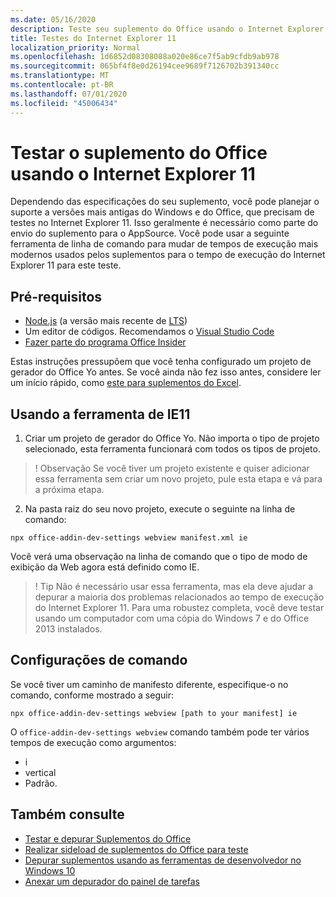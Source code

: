 ```yaml
---
ms.date: 05/16/2020
description: Teste seu suplemento do Office usando o Internet Explorer 11.
title: Testes do Internet Explorer 11
localization_priority: Normal
ms.openlocfilehash: 1d6852d08308088a020e86ce7f5ab9cfdb9ab978
ms.sourcegitcommit: 065bf4f8e0d26194cee9689f7126702b391340cc
ms.translationtype: MT
ms.contentlocale: pt-BR
ms.lasthandoff: 07/01/2020
ms.locfileid: "45006434"
---
```

# <a name="test-your-office-add-in-using-internet-explorer-11"></a>Testar o suplemento do Office usando o Internet Explorer 11

Dependendo das especificações do seu suplemento, você pode planejar o suporte a versões mais antigas do Windows e do Office, que precisam de testes no Internet Explorer 11. Isso geralmente é necessário como parte do envio do suplemento para o AppSource. Você pode usar a seguinte ferramenta de linha de comando para mudar de tempos de execução mais modernos usados pelos suplementos para o tempo de execução do Internet Explorer 11 para este teste.

## <a name="pre-requisites"></a>Pré-requisitos

- [Node.js](https://nodejs.org/) (a versão mais recente de [LTS](https://nodejs.org/about/releases))
- Um editor de códigos. Recomendamos o [Visual Studio Code](https://code.visualstudio.com/)
- [Fazer parte do programa Office Insider](https://insider.office.com)

Estas instruções pressupõem que você tenha configurado um projeto de gerador do Office Yo antes. Se você ainda não fez isso antes, considere ler um início rápido, como [este para suplementos do Excel](../quickstarts/excel-quickstart-jquery.md).

## <a name="using-ie11-tooling"></a>Usando a ferramenta de IE11

1. Criar um projeto de gerador do Office Yo. Não importa o tipo de projeto selecionado, esta ferramenta funcionará com todos os tipos de projeto.

> ! Observação Se você tiver um projeto existente e quiser adicionar essa ferramenta sem criar um novo projeto, pule esta etapa e vá para a próxima etapa. 

2. Na pasta raiz do seu novo projeto, execute o seguinte na linha de comando:

```command&nbsp;line
npx office-addin-dev-settings webview manifest.xml ie
```
Você verá uma observação na linha de comando que o tipo de modo de exibição da Web agora está definido como IE.

> ! Tip Não é necessário usar essa ferramenta, mas ela deve ajudar a depurar a maioria dos problemas relacionados ao tempo de execução do Internet Explorer 11. Para uma robustez completa, você deve testar usando um computador com uma cópia do Windows 7 e do Office 2013 instalados.

## <a name="command-settings"></a>Configurações de comando

Se você tiver um caminho de manifesto diferente, especifique-o no comando, conforme mostrado a seguir:

`npx office-addin-dev-settings webview [path to your manifest] ie`

O `office-addin-dev-settings webview` comando também pode ter vários tempos de execução como argumentos:

- i
- vertical
- Padrão.

## <a name="see-also"></a>Também consulte
* [Testar e depurar Suplementos do Office](test-debug-office-add-ins.md)
* [Realizar sideload de suplementos do Office para teste](create-a-network-shared-folder-catalog-for-task-pane-and-content-add-ins.md)
* [Depurar suplementos usando as ferramentas de desenvolvedor no Windows 10](debug-add-ins-using-f12-developer-tools-on-windows-10.md)
* [Anexar um depurador do painel de tarefas](attach-debugger-from-task-pane.md)
